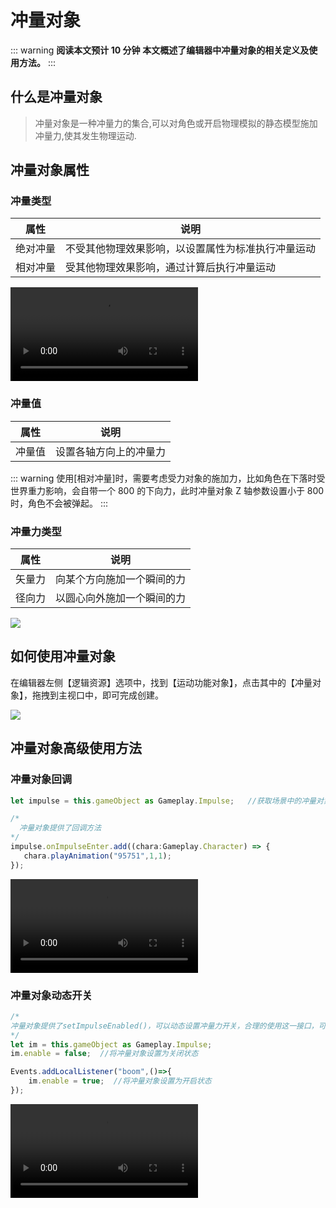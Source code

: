# 冲量对象

::: warning **阅读本文预计 10 分钟**
**本文概述了编辑器中冲量对象的相关定义及使用方法。**
:::


## 什么是冲量对象
> 冲量对象是一种冲量力的集合,可以对角色或开启物理模拟的静态模型施加冲量力,使其发生物理运动.



## 冲量对象属性

### 冲量类型

| 属性     | 说明                                                 |
| -------- | ---------------------------------------------------- |
| 绝对冲量 | 不受其他物理效果影响，以设置属性为标准执行冲量运动 |
| 相对冲量 | 受其他物理效果影响，通过计算后执行冲量运动        |

<video controls src="https://cdn.233xyx.com/athena/online/e5a1d2c91c884d70add3a084f489bd9b.mp4"></video>

### 冲量值

| 属性   | 说明                   |
| ------ | ---------------------- |
| 冲量值 | 设置各轴方向上的冲量力 |

::: warning
使用[相对冲量]时，需要考虑受力对象的施加力，比如角色在下落时受世界重力影响，会自带一个 800 的下向力，此时冲量对象 Z 轴参数设置小于 800 时，角色不会被弹起。
:::


### 冲量力类型

| 属性   | 说明                         |
| ------ | ---------------------------- |
| 矢量力 | 向某个方向施加一个瞬间的力 |
| 径向力 | 以圆心向外施加一个瞬间的力 |

![](https://wstatic-a1.233leyuan.com/productdocs/static/boxcnf1UQc5D27sRsOuRYdYuesb.png)


## 如何使用冲量对象

在编辑器左侧【逻辑资源】选项中，找到【运动功能对象】，点击其中的【冲量对象】，拖拽到主视口中，即可完成创建。

![](https://wstatic-a1.233leyuan.com/productdocs/static/boxcnOfEfBpSelABVK28fK1LCXf.png)



## 冲量对象高级使用方法

### 冲量对象回调

```ts
let impulse = this.gameObject as Gameplay.Impulse;   //获取场景中的冲量对象

/*
  冲量对象提供了回调方法
*/
impulse.onImpulseEnter.add((chara:Gameplay.Character) => {
   chara.playAnimation("95751",1,1);
});
```
<video controls src="https://cdn.233xyx.com/athena/online/85157428cd8e46438b57df1abb2fd79f.mp4"></video>


### 冲量对象动态开关

```ts
/*
冲量对象提供了setImpulseEnabled()，可以动态设置冲量力开关，合理的使用这一接口，可以实现类如炸弹爆炸的效果；
*/
let im = this.gameObject as Gameplay.Impulse;
im.enable = false;  //将冲量对象设置为关闭状态

Events.addLocalListener("boom",()=>{
    im.enable = true;  //将冲量对象设置为开启状态
});
```
<video controls src="https://cdn.233xyx.com/athena/online/78dad341f96d4f1187c185c53e8699f9.mp4"></video>
##
